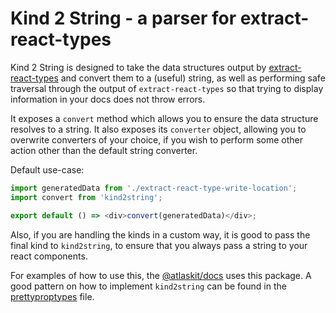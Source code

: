 # Kind 2 String - a parser for extract-react-types

Kind 2 String is designed to take the data structures output by [extract-react-types](https://www.npmjs.com/package/extract-react-types) and convert them to a (useful) string, as well as performing safe traversal through the output of `extract-react-types` so that trying to display information in your docs does not throw errors.

It exposes a `convert` method which allows you to ensure the data structure resolves to a string. It also exposes its `converter` object, allowing you to overwrite converters of your choice, if you wish to perform some other action other than the default string converter.

Default use-case:

```js
import generatedData from './extract-react-type-write-location';
import convert from 'kind2string';

export default () => <div>convert(generatedData)</div>;
```

Also, if you are handling the kinds in a custom way, it is good to pass the final kind to `kind2string`, to ensure that you always pass a string to your react components.

For examples of how to use this, the [@atlaskit/docs](https://www.npmjs.com/package/@atlaskit/docs) uses this package. A good pattern on how to implement `kind2string` can be found in the [prettyproptypes](https://github.com/atlassian/extract-react-types/tree/master/packages/pretty-proptypes) file.
